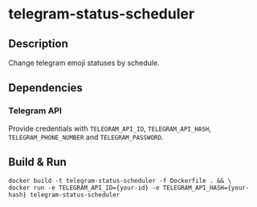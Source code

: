 # telegram-status-scheduler

## Description

Change telegram emoji statuses by schedule.

## Dependencies

### Telegram API

Provide credentials with `TELEGRAM_API_ID`, `TELEGRAM_API_HASH`, `TELEGRAM_PHONE_NUMBER` and `TELEGRAM_PASSWORD`.

## Build & Run

```
docker build -t telegram-status-scheduler -f Dockerfile . && \
docker run -e TELEGRAM_API_ID={your-id} -e TELEGRAM_API_HASH={your-hash} telegram-status-scheduler
```
